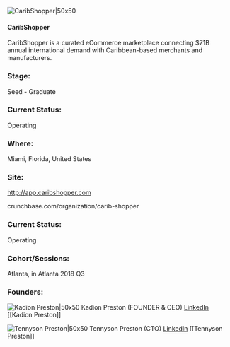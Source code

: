 

![CaribShopper|50x50](https://apimg.techstars.com/connect/images/image_files/5eb41b4f34a60d0a7300000b/original/CaribShopper_Logo_-_C.jpg)

#### CaribShopper
CaribShopper is a curated eCommerce marketplace connecting $71B annual international demand with Caribbean-based merchants and manufacturers.

### Stage: 
Seed - Graduate 

### Current Status: 
Operating

### Where:
Miami, Florida, United States

### Site:
http://app.caribshopper.com



crunchbase.com/organization/carib-shopper

### Current Status: 
Operating

### Cohort/Sessions: 
Atlanta, in Atlanta 2018 Q3

### Founders: 

![Kadion Preston|50x50](https://apimg.techstars.com/connect/images/image_files/5b64aed4a36c1135a000019e/original/Kadion_pic.jpeg) Kadion Preston (FOUNDER & CEO) [LinkedIn](https://linkedin.com/in/kadion-preston-88777aa) [[Kadion Preston]]

![Tennyson Preston|50x50](https://apimg.techstars.com/connect/images/image_files/5b648ad2c1a4b8762800020b/original/Tenn.png) Tennyson Preston (CTO) [LinkedIn](https://linkedin.com/in/tennysonp) [[Tennyson Preston]]


